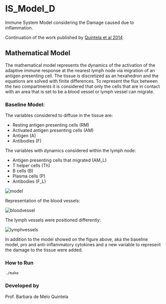 # IS_Model_D

Immune System Model considering the Damage caused due to inflammation.

Continuation of the work published by [Quintela et al 2014](https://doi.org/10.1155/2014/410457)

## Mathematical Model

The mathematical model represents the dynamics of the activation of the adaptive immune response at the nearest lymph node via migration of an antigen presenting cell. The tissue is discretized as an hexahedron and the equations are solved with finite differences. To represent the flux between the two compartments it is considered that only the cells that are in contact with an area that is set to be a blood vessel or lymph vessel can migrate.

### Baseline Model: 

The variables considered to diffuse in the tissue are:
- Resting antigen presenting cells (RM)
- Activated antigen presenting cells (AM)
- Antigen (A)
- Antibodies (F)

The variables with dynamics considered within the lymph node:
- Antigen presenting cells that migrated (AM_L)
- T helper cells (Th)
- B cells (B)
- Plasma cells (P)
- Antibodies (F_L)

![model](https://static-01.hindawi.com/articles/bmri/volume-2014/410457/figures/410457.fig.003.jpg)


Representation of the blood vessels:

![bloodvessel](https://static-01.hindawi.com/articles/bmri/volume-2014/410457/figures/410457.fig.007b.jpg)

The lymph vessels were positioned differently:

![lymphvessels](https://static-01.hindawi.com/articles/bmri/volume-2014/410457/figures/410457.fig.0010b.jpg)

In addition to the model showed on the figure above, aka the baseline model, pro and anti-inflammatory cytokines and a new variable to represent the damage to the tissue were added.



### How to Run

```
./make
```


### Developed by 

Prof. Barbara de Melo Quintela

